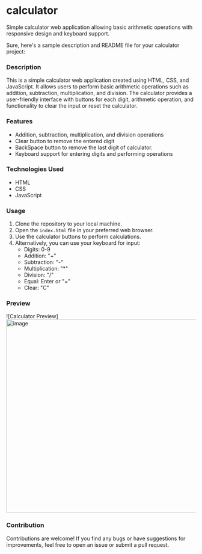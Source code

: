 # calculator
Simple calculator web application allowing basic arithmetic operations with responsive design and keyboard support.


Sure, here's a sample description and README file for your calculator project:

### Description

This is a simple calculator web application created using HTML, CSS, and JavaScript. It allows users to perform basic arithmetic operations such as addition, subtraction, multiplication, and division. The calculator provides a user-friendly interface with buttons for each digit, arithmetic operation, and functionality to clear the input or reset the calculator.

### Features

- Addition, subtraction, multiplication, and division operations
- Clear button to remove the entered digit
- BackSpace button to remove the last digit of calculator.
- Keyboard support for entering digits and performing operations

### Technologies Used

- HTML
- CSS
- JavaScript

### Usage

1. Clone the repository to your local machine.
2. Open the `index.html` file in your preferred web browser.
3. Use the calculator buttons to perform calculations.
4. Alternatively, you can use your keyboard for input: 
   - Digits: 0-9
   - Addition: "+"
   - Subtraction: "-"
   - Multiplication: "*"
   - Division: "/"
   - Equal: Enter or "="
   - Clear: "C"

### Preview
![Calculator Preview]<img width="514" alt="image" src="https://github.com/KumaAmit13/calculator/assets/137469202/1d8e59d1-417c-4b59-a6d5-a562653f7cc2">


### Contribution

Contributions are welcome! If you find any bugs or have suggestions for improvements, feel free to open an issue or submit a pull request.

